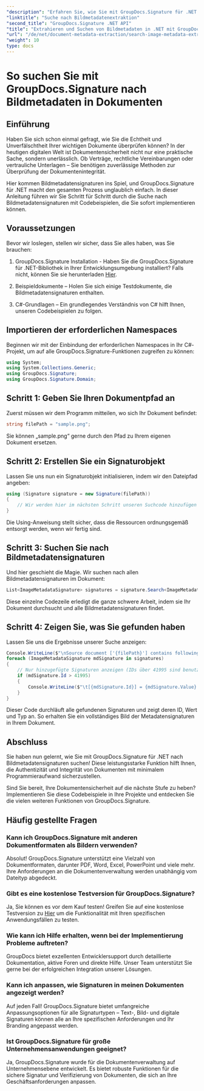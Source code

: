 ```yaml
---
"description": "Erfahren Sie, wie Sie mit GroupDocs.Signature für .NET Bildmetadatensignaturen in Dokumenten suchen und extrahieren. Steigern Sie die Sicherheit und Authentizität Ihrer Dokumente in nur wenigen Minuten."
"linktitle": "Suche nach Bildmetadatenextraktion"
"second_title": "GroupDocs.Signature .NET API"
"title": "Extrahieren und Suchen von Bildmetadaten in .NET mit GroupDocs"
"url": "/de/net/document-metadata-extraction/search-image-metadata-extraction/"
"weight": 10
type: docs
---
```

# So suchen Sie mit GroupDocs.Signature nach Bildmetadaten in Dokumenten

## Einführung

Haben Sie sich schon einmal gefragt, wie Sie die Echtheit und Unverfälschtheit Ihrer wichtigen Dokumente überprüfen können? In der heutigen digitalen Welt ist Dokumentensicherheit nicht nur eine praktische Sache, sondern unerlässlich. Ob Verträge, rechtliche Vereinbarungen oder vertrauliche Unterlagen – Sie benötigen zuverlässige Methoden zur Überprüfung der Dokumentenintegrität.

Hier kommen Bildmetadatensignaturen ins Spiel, und GroupDocs.Signature für .NET macht den gesamten Prozess unglaublich einfach. In dieser Anleitung führen wir Sie Schritt für Schritt durch die Suche nach Bildmetadatensignaturen mit Codebeispielen, die Sie sofort implementieren können.

## Voraussetzungen

Bevor wir loslegen, stellen wir sicher, dass Sie alles haben, was Sie brauchen:

1. GroupDocs.Signature Installation - Haben Sie die GroupDocs.Signature für .NET-Bibliothek in Ihrer Entwicklungsumgebung installiert? Falls nicht, können Sie sie herunterladen [Hier](https://releases.groupdocs.com/signature/net/).

2. Beispieldokumente – Holen Sie sich einige Testdokumente, die Bildmetadatensignaturen enthalten.

3. C#-Grundlagen – Ein grundlegendes Verständnis von C# hilft Ihnen, unseren Codebeispielen zu folgen.

## Importieren der erforderlichen Namespaces

Beginnen wir mit der Einbindung der erforderlichen Namespaces in Ihr C#-Projekt, um auf alle GroupDocs.Signature-Funktionen zugreifen zu können:

```csharp
using System;
using System.Collections.Generic;
using GroupDocs.Signature;
using GroupDocs.Signature.Domain;
```

## Schritt 1: Geben Sie Ihren Dokumentpfad an

Zuerst müssen wir dem Programm mitteilen, wo sich Ihr Dokument befindet:

```csharp
string filePath = "sample.png";
```

Sie können „sample.png“ gerne durch den Pfad zu Ihrem eigenen Dokument ersetzen.

## Schritt 2: Erstellen Sie ein Signaturobjekt

Lassen Sie uns nun ein Signaturobjekt initialisieren, indem wir den Dateipfad angeben:

```csharp
using (Signature signature = new Signature(filePath))
{
    // Wir werden hier im nächsten Schritt unseren Suchcode hinzufügen
}
```

Die Using-Anweisung stellt sicher, dass die Ressourcen ordnungsgemäß entsorgt werden, wenn wir fertig sind.

## Schritt 3: Suchen Sie nach Bildmetadatensignaturen

Und hier geschieht die Magie. Wir suchen nach allen Bildmetadatensignaturen im Dokument:

```csharp
List<ImageMetadataSignature> signatures = signature.Search<ImageMetadataSignature>(SignatureType.Metadata);
```

Diese einzelne Codezeile erledigt die ganze schwere Arbeit, indem sie Ihr Dokument durchsucht und alle Bildmetadatensignaturen findet.

## Schritt 4: Zeigen Sie, was Sie gefunden haben

Lassen Sie uns die Ergebnisse unserer Suche anzeigen:

```csharp
Console.WriteLine($"\nSource document ['{filePath}'] contains following signatures.");
foreach (ImageMetadataSignature mdSignature in signatures)
{
    // Nur hinzugefügte Signaturen anzeigen (IDs über 41995 sind benutzerdefinierte Signaturen)
    if (mdSignature.Id > 41995)
    {
        Console.WriteLine($"\t[{mdSignature.Id}] = {mdSignature.Value} ({mdSignature.Type})");
    }
}
```

Dieser Code durchläuft alle gefundenen Signaturen und zeigt deren ID, Wert und Typ an. So erhalten Sie ein vollständiges Bild der Metadatensignaturen in Ihrem Dokument.

## Abschluss

Sie haben nun gelernt, wie Sie mit GroupDocs.Signature für .NET nach Bildmetadatensignaturen suchen! Diese leistungsstarke Funktion hilft Ihnen, die Authentizität und Integrität von Dokumenten mit minimalem Programmieraufwand sicherzustellen.

Sind Sie bereit, Ihre Dokumentensicherheit auf die nächste Stufe zu heben? Implementieren Sie diese Codebeispiele in Ihre Projekte und entdecken Sie die vielen weiteren Funktionen von GroupDocs.Signature.

## Häufig gestellte Fragen

### Kann ich GroupDocs.Signature mit anderen Dokumentformaten als Bildern verwenden?

Absolut! GroupDocs.Signature unterstützt eine Vielzahl von Dokumentformaten, darunter PDF, Word, Excel, PowerPoint und viele mehr. Ihre Anforderungen an die Dokumentenverwaltung werden unabhängig vom Dateityp abgedeckt.

### Gibt es eine kostenlose Testversion für GroupDocs.Signature?

Ja, Sie können es vor dem Kauf testen! Greifen Sie auf eine kostenlose Testversion zu [Hier](https://releases.groupdocs.com/) um die Funktionalität mit Ihren spezifischen Anwendungsfällen zu testen.

### Wie kann ich Hilfe erhalten, wenn bei der Implementierung Probleme auftreten?

GroupDocs bietet exzellenten Entwicklersupport durch detaillierte Dokumentation, aktive Foren und direkte Hilfe. Unser Team unterstützt Sie gerne bei der erfolgreichen Integration unserer Lösungen.

### Kann ich anpassen, wie Signaturen in meinen Dokumenten angezeigt werden?

Auf jeden Fall! GroupDocs.Signature bietet umfangreiche Anpassungsoptionen für alle Signaturtypen – Text-, Bild- und digitale Signaturen können alle an Ihre spezifischen Anforderungen und Ihr Branding angepasst werden.

### Ist GroupDocs.Signature für große Unternehmensanwendungen geeignet?

Ja, GroupDocs.Signature wurde für die Dokumentenverwaltung auf Unternehmensebene entwickelt. Es bietet robuste Funktionen für die sichere Signatur und Verifizierung von Dokumenten, die sich an Ihre Geschäftsanforderungen anpassen.